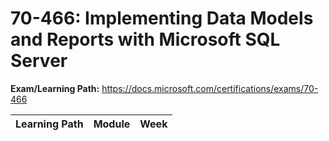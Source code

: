 # 70-466: Implementing Data Models and Reports with Microsoft SQL Server

**Exam/Learning Path:** https://docs.microsoft.com/certifications/exams/70-466

| **Learning Path** | **Module** | **Week** |
|-|-|-|
